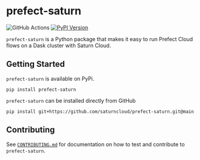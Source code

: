 # prefect-saturn

![GitHub Actions](https://github.com/saturncloud/prefect-saturn/workflows/GitHub%20Actions/badge.svg) [![PyPI Version](https://img.shields.io/pypi/v/prefect-saturn.svg)](https://pypi.org/project/prefect-saturn)

`prefect-saturn` is a Python package that makes it easy to run Prefect Cloud flows on a Dask cluster with Saturn Cloud.


## Getting Started

`prefect-saturn` is available on PyPi.

```shell
pip install prefect-saturn
```

`prefect-saturn` can be installed directly from GitHub

```shell
pip install git+https://github.com/saturncloud/prefect-saturn.git@main
```

## Contributing

See [`CONTRIBUTING.md`](./CONTRIBUTING.md) for documentation on how to test and contribute to `prefect-saturn`.
